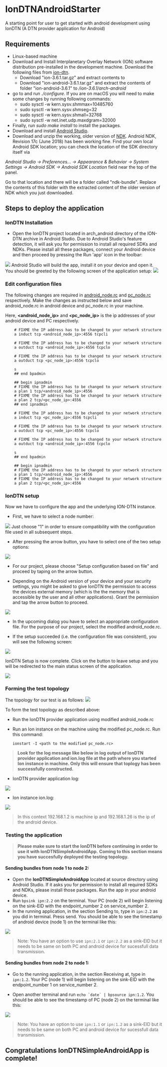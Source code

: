 # IonDTNAndroidStarter
A starting point for user to get started with android development using IonDTN (A DTN provider application for Android)



## Requirements
- Linux-based machine
- Download and Install Interplanetary Overlay Network (ION) software distribution pre-installed in the development machine. Download the following files from [ion-dtn].
    - Download "ion-3.6.1.tar.gz" and extract contents to *<path>*
    - Download "ion-android-3.6.1.tar.gz" and extract the contents of folder "ion-android-3.6.1" to *<path>/ion-3.6.1/arch-android*
- go to *<path>* and run *./configure*. If you are on macOS you will need to make some changes by running following commands:
    - 	sudo sysctl -w kern.sysv.shmmax=10485760
    - 	sudo sysctl -w kern.sysv.shmseg=32
    - 	sudo sysctl -w kern.sysv.shmall=32768 
    - 	sudo sysctl -w net.inet.udp.maxdgram=32000
- Finally, run *sudo make install* to install the packages.
- Download and install [Android Studio].
- Download and unzip the working, older version of [NDK]. Android NDK, Revision 17c (June 2018) has been working fine. Find your own local Android SDK location; you can check the location of the SDK directory itself via

*Android Studio -> Preferences... -> Appearance & Behavior -> System Settings -> Android SDK -> Android SDK Location* field near the top of the panel.

Go to that location and there will be a folder called "ndk-bundle". Replace the contents of this folder with the extracted content of the older version of NDK which you just downloaded.



## Steps to deploy the application

### IonDTN Installation

- Open the IonDTN project located in arch_android directory of the ION-DTN archive in Android Studio. Due to Android Studio's feature detection, it will ask you for permission to install all required SDKs and NDKs. Please install all these packages, connect your Android device and then proceed by pressing the Run 'app' icon in the toolbar:
<img src = "./resources/run_app.png">
Android Studio will build the app, install it on your device and open it.
You should be greeted by the following screen of the application setup:
<img src="./resources/ion_dtn_setup_welcome.png">

### Edit configuration files
The following changes are required in [android_node.rc] and [pc_node.rc] respectively. Make the changes as instructed below and save android_node.rc in android device and pc_node.rc in your machine. 

Here, **<android_node_ip>** and **<pc_node_ip>** is the ip addresses of your android device and PC respectively.
```
    # FIXME the IP address has to be changed to your network structure
    a induct tcp <android_node_ip>:4556 tcpcli

    # FIXME the IP address has to be changed to your network structure
    a outduct tcp <android_node_ip>:4556 tcpclo

    # FIXME the IP address has to be changed to your network structure
    a outduct tcp <pc_node_ip>:4556 tcpclo

    s
    ## end bpadmin

    ## begin ipnadmin
    # FIXME the IP address has to be changed to your network structure
    a plan 1 tcp/<android_node_ip>:4556
    # FIXME the IP address has to be changed to your network structure
    a plan 2 tcp/<pc_node_ip>:4556
    ## end ipnadmin
```
```
    # FIXME the IP address has to be changed to your network structure
    a induct tcp <pc_node_ip>:4556 tcpcli

    # FIXME the IP address has to be changed to your network structure
    a outduct tcp <pc_node_ip>:4556 tcpclo

    # FIXME the IP address has to be changed to your network structure
    a outduct tcp <android_node_ip>:4556 tcpclo

    s
    ## end bpadmin

    ## begin ipnadmin
    # FIXME the IP address has to be changed to your network structure
    a plan 1 tcp/<android_node_ip>:4556
    # FIXME the IP address has to be changed to your network structure
    a plan 2 tcp/<pc_node_ip>:4556
```
### IonDTN setup
Now we have to configure the app and the underlying ION-DTN instance.

- First, we have to select a node number:
<img src="./resources/ion_dtn_setup_node_number.png">
Just choose "1" in order to ensure compatibility with the configuration file used in all subsequent steps.

- After pressing the arrow button, you have to select one of the two setup options:
<img src="./resources/ion_dtn_setup_init_selection.png">

- For our project, please choose "Setup configuration based on file" and proceed by taping on the arrow button.

- Depending on the Android version of your device and your security settings, you might be asked to give IonDTN the permission to access the devices external memory (which is the the memory that is accessible by the user and all other applications). Grant the permission and tap the arrow button to proceed.
<img src="./resources/ion_dtn_setup_select_path.png">

- In the upcoming dialog you have to select an appropriate configuration file. For the purpose of our project, select the modified android_node.rc.

- If the setup succeeded (i.e. the configuration file was consistent), you will see the following screen:
<img src="./resources/ion_dtn_setup_complete.png">

IonDTN Setup is now complete. Click on the button to leave setup and you will be redirected to the main status screen of the application.

<img src="./resources/ion_dtn_status_fragment.png">

### Forming the test topology
The topology for our test is as follows:
<img src = "./resources/topology_hello_world.png">



To form the test topology as described above:
- Run the IonDTN provider application using modified android_node.rc
- Run an Ion instance on the machine using the modified pc_node.rc. Run this command:

    ```ionstart -I <path to the modified pc_node.rc>```


> **Look for the log message like below in log output of IonDTN provider application and ion.log file at the path where you started Ion instance in machine. Only this will ensure that toplogy has been successfully constructed.**
   - IonDTN provider application log:

   <img src= "./resources/IonDTN_log.png">

   - Ion instance ion.log:

   <img src = "./resources/terminal_log.png">

> In this context 192.168.1.2 is machine ip and 192.168.1.26 is the ip of the android device.

### Testing the application
> **Please make sure to start the IonDTN before continuing in order to use it with IonDTNSimpleAndroidApp.**
> **Coming to this section means you have succesfully deployed the testing topology.**

#### Sending bundles from node 1 to node 2:
- Open the **IonDTNSimpleAndroidApp** located at source directory using Android Studio. If it asks you for permission to install all required SDKs and NDKs, please install those packages. Run the app in your android device.
- Run ```bpsink ipn:2.2``` on the terminal. Your PC (node 2) will begin listening on the sink-EID with the endpoint_number 2 on service_number 2.
- In the running application, in the section Sending to, type in ```ipn:2.2``` as you did in terminal. Press send. You should be able to see the timestamp of android device (node 1) on the terminal like this:

<img src = "./resources/terminal_output.png">

> Note: You have an option to use ```ipn:2.1``` or ```ipn:2.2``` as a sink-EID but it needs to be same on both PC and android device for sucessfull data transmission.



#### Sending bundles from node 2 to node 1:
- Go to the running application, in the section Receiving at, type in ```ipn:1.2```. Your PC (node 1) will begin listening on the sink-EID with the endpoint_number 1 on service_number 2.

- Open another terminal and run ```echo `date` | bpsource ipn:1.2```. You should be able to see the timestamp of PC (node 2) on the terminal like this:

<img src = "./resources/application_output.png">

> Note: You have an option to use ```ipn:1.1``` or ```ipn:1.2``` as a sink-EID but it needs to be same on both PC and android device for sucessfull data transmission.
    
## Congratulations IonDTNSimpleAndroidApp is complete!



[Android Studio]: https://developer.android.com/studio/
[NDK]: https://developer.android.com/ndk/downloads/older_releases
[ion-dtn]: https://sourceforge.net/projects/ion-dtn/files/
[android_node.rc]: ./resources/code/android_node.rc
[pc_node.rc]: ./resources/code/pc_node.rc
